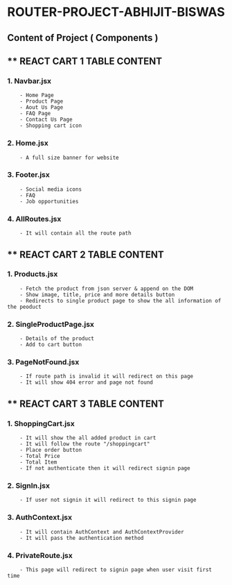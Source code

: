 # ROUTER-PROJECT-ABHIJIT-BISWAS

## Content of Project ( Components )

## \*\* REACT CART 1 TABLE CONTENT

### 1. Navbar.jsx

        - Home Page
        - Product Page
        - Aout Us Page
        - FAQ Page
        - Contact Us Page
        - Shopping cart icon

### 2. Home.jsx

        - A full size banner for website

### 3. Footer.jsx

        - Social media icons
        - FAQ
        - Job opportunities

### 4. AllRoutes.jsx

        - It will contain all the route path

## \*\* REACT CART 2 TABLE CONTENT

### 1. Products.jsx

        - Fetch the product from json server & append on the DOM
        - Show image, title, price and more details button
        - Redirects to single product page to show the all information of the peoduct

### 2. SingleProductPage.jsx

        - Details of the product
        - Add to cart button

### 3. PageNotFound.jsx

        - If route path is invalid it will redirect on this page
        - It will show 404 error and page not found

## \*\* REACT CART 3 TABLE CONTENT

### 1. ShoppingCart.jsx

        - It will show the all added product in cart
        - It will follow the route "/shoppingcart"
        - Place order button
        - Total Price
        - Total Item
        - If not authenticate then it will redirect signin page

### 2. SignIn.jsx

        - If user not signin it will redirect to this signin page

### 3. AuthContext.jsx

        - It will contain AuthContext and AuthContextProvider
        - It will pass the authentication method

### 4. PrivateRoute.jsx

        - This page will redirect to signin page when user visit first time
